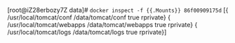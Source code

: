 [root@iZ28erbozy7Z data]# `docker inspect -f {{.Mounts}} 86f00909175d`
[{ /usr/local/tomcat/conf /data/tomcat/conf   true rprivate} { /usr/local/tomcat/webapps /data/tomcat/webapps   true rprivate} { /usr/local/tomcat/logs /data/tomcat/logs   true rprivate}]
